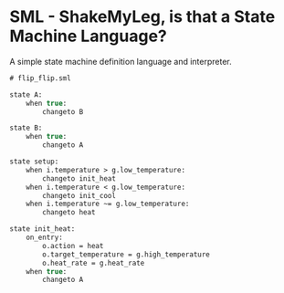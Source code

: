 # SML - ShakeMyLeg, is that a State Machine Language?

A simple state machine definition language and interpreter.

```sml
# flip_flip.sml

state A:
    when true:
        changeto B

state B:
    when true:
        changeto A
```


```sml
state setup:
    when i.temperature > g.low_temperature:
        changeto init_heat
    when i.temperature < g.low_temperature:
        changeto init_cool
    when i.temperature ~= g.low_temperature:
        changeto heat

state init_heat:
    on_entry:
        o.action = heat
        o.target_temperature = g.high_temperature
        o.heat_rate = g.heat_rate
    when true:
        changeto A
```
